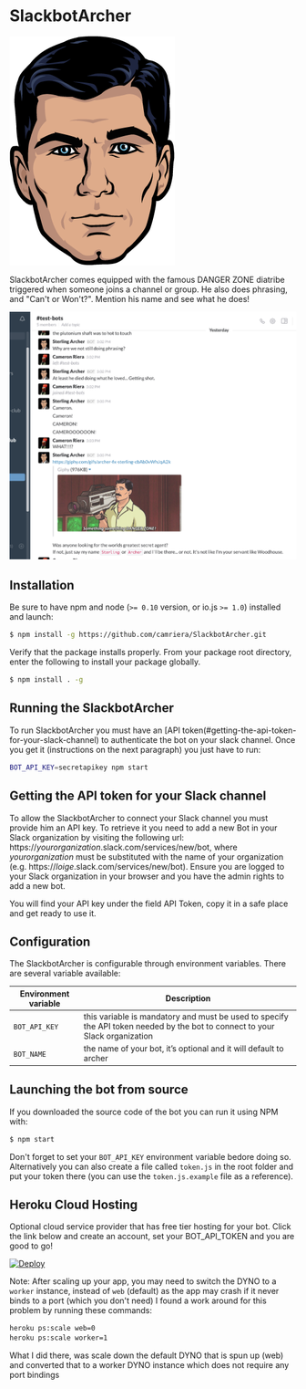 # SlackbotArcher

![Archer Profile Pic](archer_head.png)

SlackbotArcher comes equipped with the famous DANGER ZONE diatribe triggered when someone joins a channel or group.
He also does phrasing, and "Can't or Won't?". Mention his name and see what he does!

![SlackbotArcher in action](slackbot-archer-in-action.png)

## Installation
Be sure to have npm and node (`>= 0.10` version, or io.js `>= 1.0`) installed and launch:

```bash
$ npm install -g https://github.com/camriera/SlackbotArcher.git
```
Verify that the package installs properly. From your package root directory, enter the following to install your package globally.

```bash
$ npm install . -g
```

## Running the SlackbotArcher

To run SlackbotArcher you must have an [API token(#getting-the-api-token-for-your-slack-channel) to authenticate the bot on your slack channel.
Once you get it (instructions on the next paragraph) you just have to run:

```bash
BOT_API_KEY=secretapikey npm start
```

## Getting the API token for your Slack channel

To allow the SlackbotArcher to connect your Slack channel you must provide him an API key. To retrieve it you need to add a new Bot in your Slack organization by visiting the following url: https://*yourorganization*.slack.com/services/new/bot, where *yourorganization* must be substituted with the name of your organization (e.g. https://*loige*.slack.com/services/new/bot). Ensure you are logged to your Slack organization in your browser and you have the admin rights to add a new bot.

You will find your API key under the field API Token, copy it in a safe place and get ready to use it.

## Configuration

The SlackbotArcher is configurable through environment variables. There are several variable available:

| Environment variable | Description |
|----------------------|-------------|
| `BOT_API_KEY` | this variable is mandatory and must be used to specify the API token needed by the bot to connect to your Slack organization |
| `BOT_NAME` | the name of your bot, it’s optional and it will default to archer |

## Launching the bot from source

If you downloaded the source code of the bot you can run it using NPM with:

```bash
$ npm start
```

Don't forget to set your `BOT_API_KEY` environment variable bedore doing so. Alternatively you can also create a file called `token.js` in the root folder and put your token there (you can use the `token.js.example` file as a reference).

## Heroku Cloud Hosting

Optional cloud service provider that has free tier hosting for your bot. Click the link below and create an account, set your BOT_API_TOKEN and you are good to go!

[![Deploy](https://www.herokucdn.com/deploy/button.svg)](https://heroku.com/deploy)

Note: After scaling up your app, you may need to switch the DYNO to a `worker` instance, instead of `web` (default) as the app may crash if it never binds to a port (which you don't need)
I found a work around for this problem by running these commands:

```bash
heroku ps:scale web=0
heroku ps:scale worker=1
```
What I did there, was scale down the default DYNO that is spun up (web) and converted that to a worker DYNO instance which does not require any port bindings
